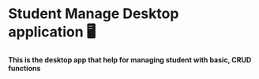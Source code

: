 # Student Manage Desktop application 🖥️
#### This is the desktop app that help for managing student with basic, CRUD functions
